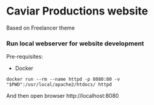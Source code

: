 # Caviar Productions website

Based on Freelancer theme

### Run local webserver for website development
Pre-requisites:
* Docker

```
docker run --rm --name httpd -p 8080:80 -v "$PWD":/usr/local/apache2/htdocs/ httpd
```

And then open browser http://localhost:8080